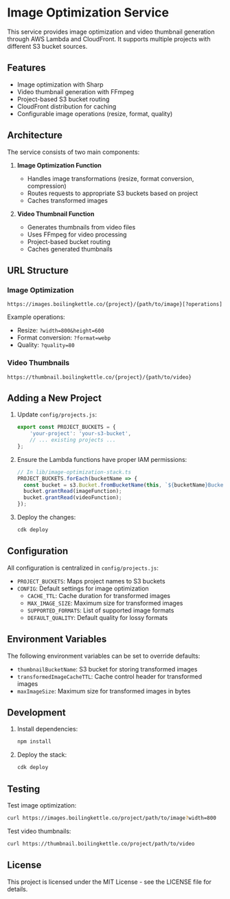# Image Optimization Service

This service provides image optimization and video thumbnail generation through AWS Lambda and CloudFront. It supports multiple projects with different S3 bucket sources.

## Features

- Image optimization with Sharp
- Video thumbnail generation with FFmpeg
- Project-based S3 bucket routing
- CloudFront distribution for caching
- Configurable image operations (resize, format, quality)

## Architecture

The service consists of two main components:

1. **Image Optimization Function**
   - Handles image transformations (resize, format conversion, compression)
   - Routes requests to appropriate S3 buckets based on project
   - Caches transformed images

2. **Video Thumbnail Function**
   - Generates thumbnails from video files
   - Uses FFmpeg for video processing
   - Project-based bucket routing
   - Caches generated thumbnails

## URL Structure

### Image Optimization
```
https://images.boilingkettle.co/{project}/{path/to/image}[?operations]
```

Example operations:
- Resize: `?width=800&height=600`
- Format conversion: `?format=webp`
- Quality: `?quality=80`

### Video Thumbnails
```
https://thumbnail.boilingkettle.co/{project}/{path/to/video}
```

## Adding a New Project

1. Update `config/projects.js`:
   ```javascript
   export const PROJECT_BUCKETS = {
       'your-project': 'your-s3-bucket',
       // ... existing projects ...
   };
   ```

2. Ensure the Lambda functions have proper IAM permissions:
   ```typescript
   // In lib/image-optimization-stack.ts
   PROJECT_BUCKETS.forEach(bucketName => {
     const bucket = s3.Bucket.fromBucketName(this, `${bucketName}Bucket`, bucketName);
     bucket.grantRead(imageFunction);
     bucket.grantRead(videoFunction);
   });
   ```

3. Deploy the changes:
   ```bash
   cdk deploy
   ```

## Configuration

All configuration is centralized in `config/projects.js`:

- `PROJECT_BUCKETS`: Maps project names to S3 buckets
- `CONFIG`: Default settings for image optimization
  - `CACHE_TTL`: Cache duration for transformed images
  - `MAX_IMAGE_SIZE`: Maximum size for transformed images
  - `SUPPORTED_FORMATS`: List of supported image formats
  - `DEFAULT_QUALITY`: Default quality for lossy formats

## Environment Variables

The following environment variables can be set to override defaults:

- `thumbnailBucketName`: S3 bucket for storing transformed images
- `transformedImageCacheTTL`: Cache control header for transformed images
- `maxImageSize`: Maximum size for transformed images in bytes

## Development

1. Install dependencies:
   ```bash
   npm install
   ```

2. Deploy the stack:
   ```bash
   cdk deploy
   ```

## Testing

Test image optimization:
```bash
curl https://images.boilingkettle.co/project/path/to/image?width=800
```

Test video thumbnails:
```bash
curl https://thumbnail.boilingkettle.co/project/path/to/video
```

## License

This project is licensed under the MIT License - see the LICENSE file for details. 